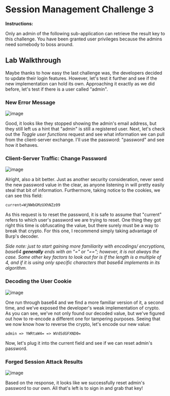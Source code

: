 # Session Management Challenge 3

**Instructions:**

Only an admin of the following sub-application can retrieve the result key to this challenge. You have been granted user privileges because the admins need somebody to boss around.

## Lab Walkthrough

Maybe thanks to how easy the last challenge was, the developers decided to update their login features. However, let's test it further and see if the new implementation can hold its own. Approaching it exactly as we did before, let's test if there is a user called "admin".

### New Error Message
![image](https://user-images.githubusercontent.com/66766340/146683381-ddcf21bb-a97e-4103-be40-f6140335305d.png)

Good, it looks like they stopped showing the admin's email address, but they still left us a hint that "admin" is still a registered user. Next, let's check out the *Toggle user functions* request and see what information we can pull from the client-server exchange. I'll use the password: "password" and see how it behaves.

### Client-Server Traffic: Change Password
![image](https://user-images.githubusercontent.com/66766340/146683508-6b3269c1-4a5a-40c1-8115-9607f8bd9141.png)

Alright, also a bit better. Just as another security consideration, never send the new password value in the clear, as anyone listening in will pretty easily steal that bit of information. Furthermore, taking notice to the cookies, we can see this field:
```
current=WjNWbGMzUXhNZz09
```

As this request is to reset the password, it is safe to assume that "current" refers to which user's password we are trying to reset. One thing they got right this time is obfuscating the value, but there surely must be a way to break that crypto. For this one, I recommend simply taking advantage of Burp's decoder.

*Side note: just to start gaining more familiarity with encodings/ encryptions, base64 **generally** ends with an "=" or "=="; however, it is not always the case. Some other key factors to look out for is if the length is a multiple of 4, and if it is using only specific characters that base64 implements in its algorithm.*

### Decoding the User Cookie
![image](https://user-images.githubusercontent.com/66766340/146683802-1886e599-dbfe-48ec-adb6-9ab71b7a80b5.png)

One run through base64 and we find a more familiar version of it, a second time, and we've exposed the developer's weak implementation of crypto. As you can see, we've not only found our decoded value, but we've figured out how to re-encode a different one for tampering purposes. Seeing that we now know how to reverse the crypto, let's encode our new value:
```
admin => YWRtaW4= => WVdSdGFXND0=
```

Now, let's plug it into the current field and see if we can reset admin's password. 

### Forged Session Attack Results
![image](https://user-images.githubusercontent.com/66766340/146683938-71d3ed6e-fe56-45cd-be30-8c60f32a52c1.png)

Based on the response, it looks like we successfully reset admin's password to our own. All that's left is to sign in and grab that key!



